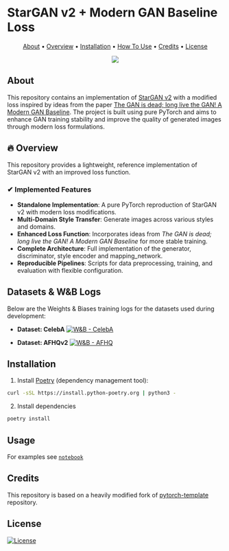 # StarGAN v2 + Modern GAN Baseline Loss

<p align="center">
  <a href="#about">About</a> •
  <a href="#overview">Overview</a> •
  <a href="#installation">Installation</a> •
  <a href="#how-to-use">How To Use</a> •
  <a href="#credits">Credits</a> •
  <a href="#license">License</a>
</p>

<div align="center">
  <a href="/LICENSE">
    <img src="https://img.shields.io/badge/license-MIT-blue.svg" style="vertical-align:middle">
  </a>
</div>

## About

This repository contains an implementation of [StarGAN v2](https://arxiv.org/abs/1912.01865) with a modified loss inspired by ideas from the paper [The GAN is dead; long live the GAN! A Modern GAN Baseline](https://arxiv.org/abs/2501.05441). The project is built using pure PyTorch and aims to enhance GAN training stability and improve the quality of generated images through modern loss formulations.

## 🔥 Overview  <span id="overview"></span>
This repository provides a lightweight, reference implementation of StarGAN v2 with an improved loss function.

### ✔ Implemented Features
- **Standalone Implementation**: A pure PyTorch reproduction of StarGAN v2 with modern loss modifications.
- **Multi-Domain Style Transfer**: Generate images across various styles and domains.
- **Enhanced Loss Function**: Incorporates ideas from *The GAN is dead; long live the GAN! A Modern GAN Baseline* for more stable training.
- **Complete Architecture**: Full implementation of the generator, discriminator, style encoder and mapping_network.
- **Reproducible Pipelines**: Scripts for data preprocessing, training, and evaluation with flexible configuration.

## Datasets & W&B Logs  <span id="datasets-and-wandb"></span>
Below are the Weights & Biases training logs for the datasets used during development:

- **Dataset: CelebA**
  [![W&B - CelebA](https://img.shields.io/badge/W%26B-CelebA-orange)](https://api.wandb.ai/links/azrails-main/765m6k12)

- **Dataset: AFHQv2**
  [![W&B - AFHQ](https://img.shields.io/badge/W%26B-AFHQv2-orange)](https://api.wandb.ai/links/azrails-main/0mcpwghx)


## Installation

1. Install [Poetry](https://python-poetry.org/) (dependency management tool):
```bash
curl -sSL https://install.python-poetry.org | python3 -
```
2. Install dependencies
```bash
poetry install
```

## Usage
For examples see [`notebook`](/notbooks/examples.ipynb)

## Credits

This repository is based on a heavily modified fork of [pytorch-template](https://github.com/victoresque/pytorch-template) repository.

## License

[![License](https://img.shields.io/badge/license-MIT-blue.svg)](/LICENSE)
